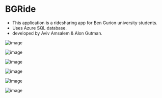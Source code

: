 # BGRide
* This application is a ridesharing app for Ben Gurion university students.
* Uses Azure SQL database.
* developed by Aviv Amsalem & Alon Gutman.

![image](https://user-images.githubusercontent.com/51872854/109634347-cefa2700-7b51-11eb-95f5-088e583c4a24.png)

![image](https://user-images.githubusercontent.com/51872854/109634603-1aacd080-7b52-11eb-8e32-47b32ad546e2.png)


![image](https://user-images.githubusercontent.com/51872854/109634491-f81ab780-7b51-11eb-8e85-5db9ffcb0b9d.png)

![image](https://user-images.githubusercontent.com/51872854/109634533-036de300-7b52-11eb-81cf-795062340848.png)

![image](https://user-images.githubusercontent.com/51872854/109634830-5e9fd580-7b52-11eb-9b4b-cc651133e1c2.png)


![image](https://user-images.githubusercontent.com/51872854/109634560-0d8fe180-7b52-11eb-93a7-9f537e4f167d.png)




